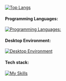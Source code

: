 [![Top Langs](https://github-readme-stats.vercel.app/api/top-langs/?username=bekzod-fayzikuloff&layout=compact)](https://github.com/bekzod-fayzikuloff)  
#### Programming Languages:  
[![Programming Languages:](https://skillicons.dev/icons?i=py,js,ts)](https://skillicons.dev)

#### Desktop Environment:

[![Desktop Environment](https://skillicons.dev/icons?i=git,docker,postman,github,gitlab&perline=8)](https://skillicons.dev)

#### Tech stack:

[![My Skills](https://skillicons.dev/icons?i=sentry,linux,bash,mongodb,aws,postgres,django,fastapi,nginx,rabbitmq,githubactions,mysql,redis,express,sequelize,react,redux,sass,vite,materialui,&perline=8)](https://skillicons.dev)
